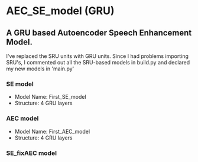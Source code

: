 # AEC_SE_model (GRU)

## A GRU based Autoencoder Speech Enhancement Model.

I've replaced the SRU units with GRU units. Since I had problems importing SRU's, I commented out all the SRU-based models in build.py and declared my new models in 'main.py'

### SE model

* Model Name: First_SE_model
* Structure: 4 GRU layers

### AEC model

* Model Name: First_AEC_model
* Structure: 4 GRU layers

### SE_fixAEC model
